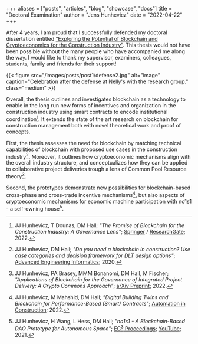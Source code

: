 +++
aliases = ["posts", "articles", "blog", "showcase", "docs"]
title = "Doctoral Examination"
author = "Jens Hunhevicz"
date = "2022-04-22"
+++

After 4 years, I am proud that I successfully defended my doctoral dissertation entitled [“Exploring the Potential of Blockchain and Cryptoeconomics for the Construction Industry”](https://doi.org/10.3929/ethz-b-000575095). This thesis would not have been possible without the many people who have accompanied me along the way. I would like to thank my supervisor, examiners, colleagues, students, family and friends for their support!

{{< figure src="/images/posts/post1/defense2.jpg" alt="image" caption="Celebration after the defense at Nelly's with the research group." class="medium" >}}

Overall, the thesis outlines and investigates blockchain as a technology to enable in the long run new forms of incentives and organization in the construction industry using smart contracts to encode institutional coordination[^1]. It extends the state of the art research on blockchain for construction management both with novel theoretical work and proof of concepts.

First, the thesis assesses the need for blockchain by matching technical capabilities of blockchain with proposed use cases in the construction industry[^2]. Moreover, it outlines how cryptoeconomic mechanisms align with the overall industry structure, and conceptualizes how they can be applied to collaborative project deliveries trough a lens of Common Pool Resource theory[^3].

Second, the prototypes demonstrate new possibilities for blockchain-​based cross-​phase and cross-​trade incentive mechanisms[^4], but also aspects of cryptoeconomic mechanisms for economic machine participation with no1s1 - a self-​owning house[^5].


[^1]: JJ Hunhevicz, T Dounas, DM Hall; *"The Promise of Blockchain for the Construction Industry: A Governance Lens"*; <a target="_blank" rel="noopener noreferrer" href="http://dx.doi.org/10.1007/978-981-19-3759-0_2"> Springer</a> / <a target="_blank" rel="noopener noreferrer" href="https://www.researchgate.net/publication/363711482_The_Promise_of_Blockchain_for_the_Construction_Industry_A_Governance_Lens"><i class="ai ai-open-access"></i> ResearchGate</a>; 2022.
[^2]: JJ Hunhevicz, DM Hall; <i>"Do you need a blockchain in construction? Use case categories and decision framework for DLT design options"</i>; <a target="_blank" rel="noopener noreferrer" href="https://www.sciencedirect.com/science/article/pii/S147403462030063X"><i class="ai ai-open-access"></i> Advanced Engineering Informatics</a>; 2020.
[^3]: JJ Hunhevicz, PA Brasey, MMM Bonanomi, DM Hall, M Fischer; *"Applications of Blockchain for the Governance of Integrated Project Delivery: A Crypto Commons Approach"*; <a target="_blank" rel="noopener noreferrer" href="https://arxiv.org/abs/2207.07002"> <i class="ai ai-open-access"></i>  arXiv Preprint</a>; 2022.
[^4]: JJ Hunhevicz, M Mahshid, DM Hall; *"Digital Building Twins and Blockchain for Performance-Based (Smart) Contracts"*; <a target="_blank" rel="noopener noreferrer" href="https://www.sciencedirect.com/science/article/pii/S0926580521004325#ac0005"><i class="ai ai-open-access"></i> Automation in Construction</a>; 2022.
[^5]: JJ Hunhevicz, H Wang, L Hess, DM Hall; *"no1s1 - A Blockchain-Based DAO Prototype for Autonomous Space"*; <a target="_blank" rel="noopener noreferrer" href="https://ec-3.org/publications/conferences/2021/paper/?id=185"><i class="ai ai-open-access"></i> EC<sup>3</sup> Proceedings</a>; <a target="_blank" rel="noopener noreferrer" href="https://youtu.be/iyz45BHiRrc"><i class="fab fa-youtube"></i> YouTube</a>; 2021.